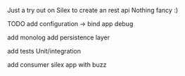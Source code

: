 
Just a try out on Silex to create an rest api
Nothing fancy :)

TODO
add configuration -> bind app debug

add monolog
add persistence layer

add tests Unit/integration

add consumer silex app with buzz